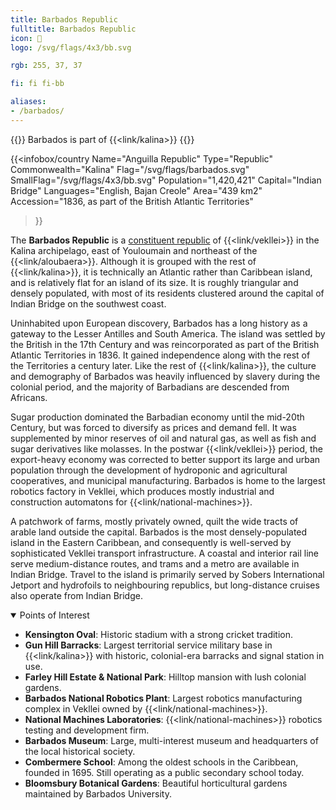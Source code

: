 ```yaml
---
title: Barbados Republic
fulltitle: Barbados Republic
icon: 🔱
logo: /svg/flags/4x3/bb.svg

rgb: 255, 37, 37

fi: fi fi-bb

aliases:
- /barbados/
---
```

{{<note series>}}
 Barbados is part of {{<link/kalina>}}
{{</note>}}

{{<infobox/country
	 Name="Anguilla Republic"
	 Type="Republic"
	 Commonwealth="Kalina"
	 Flag="/svg/flags/barbados.svg"
	 SmallFlag="/svg/flags/4x3/bb.svg"
	 Population="1,420,421"
	 Capital="Indian Bridge"
	 Languages="English, Bajan Creole"
	 Area="439 km2"
	 Accession="1836, as part of the British Atlantic Territories"
 >}}

The <span class="fi fi-bb"></span> **Barbados Republic** is a [constituent republic](/republics/) of {{<link/vekllei>}} in the Kalina archipelago, east of Youloumain and northeast of the {{<link/aloubaera>}}. Although it is grouped with the rest of {{<link/kalina>}}, it is technically an Atlantic rather than Caribbean island, and is relatively flat for an island of its size. It is roughly triangular and densely populated, with most of its residents clustered around the capital of Indian Bridge on the southwest coast.

Uninhabited upon European discovery, Barbados has a long history as a gateway to the Lesser Antilles and South America. The island was settled by the British in the 17th Century and was reincorporated as part of the British Atlantic Territories in 1836. It gained independence along with the rest of the Territories a century later. Like the rest of {{<link/kalina>}}, the culture and demography of Barbados was heavily influenced by slavery during the colonial period, and the majority of Barbadians are descended from Africans.

Sugar production dominated the Barbadian economy until the mid-20th Century, but was forced to diversify as prices and demand fell. It was supplemented by minor reserves of oil and natural gas, as well as fish and sugar derivatives like molasses. In the postwar {{<link/vekllei>}} period, the export-heavy economy was corrected to better support its large and urban population through the development of hydroponic and agricultural cooperatives, and municipal manufacturing. Barbados is home to the largest robotics factory in Vekllei, which produces mostly industrial and construction automatons for {{<link/national-machines>}}.

A patchwork of farms, mostly privately owned, quilt the wide tracts of arable land outside the capital. Barbados is the most densely-populated island in the Eastern Caribbean, and consequently is well-served by sophisticated Vekllei transport infrastructure. A coastal and interior rail line serve medium-distance routes, and trams and a metro are available in Indian Bridge. Travel to the island is primarily served by Sobers International Jetport and hydrofoils to neighbouring republics, but long-distance cruises also operate from Indian Bridge.

<details open>
<summary>Points of Interest</summary>

* **Kensington Oval**: Historic stadium with a strong cricket tradition.
* **Gun Hill Barracks**: Largest territorial service military base in {{<link/kalina>}} with historic, colonial-era barracks and signal station in use.
* **Farley Hill Estate & National Park**: Hilltop mansion with lush colonial gardens.
* **Barbados National Robotics Plant**: Largest robotics manufacturing complex in Vekllei owned by {{<link/national-machines>}}.
* **National Machines Laboratories**: {{<link/national-machines>}} robotics testing and development firm.
* **Barbados Museum**: Large, multi-interest museum and headquarters of the local historical society.
* **Combermere School**: Among the oldest schools in the Caribbean, founded in 1695. Still operating as a public secondary school today.
* **Bloomsbury Botanical Gardens**: Beautiful horticultural gardens maintained by Barbados University.
</details>

